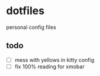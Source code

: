 # dotfiles

personal config files 

## todo
- [ ] mess with yellows in kitty config
- [ ] fix 100% reading for xmobar
